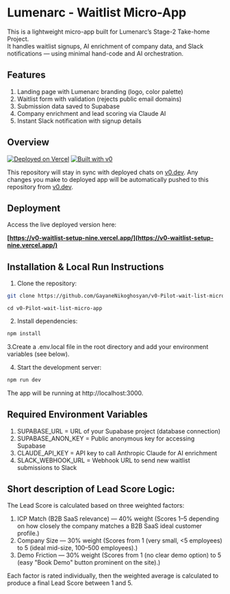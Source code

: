 # Lumenarc - Waitlist Micro-App

This is a lightweight micro-app built for Lumenarc’s Stage-2 Take-home Project.  
It handles waitlist signups, AI enrichment of company data, and Slack notifications — using minimal hand-code and AI orchestration.

## Features

1. Landing page with Lumenarc branding (logo, color palette)
2. Waitlist form with validation (rejects public email domains)
3. Submission data saved to Supabase
4. Company enrichment and lead scoring via Claude AI
5. Instant Slack notification with signup details

## Overview

[![Deployed on Vercel](https://img.shields.io/badge/Deployed%20on-Vercel-black?style=for-the-badge&logo=vercel)](https://vercel.com/gayanes-projects-4b052111/v0-waitlist-setup)
[![Built with v0](https://img.shields.io/badge/Built%20with-v0.dev-black?style=for-the-badge)](https://v0.dev/chat/projects/9GjnZC9spvZ)

This repository will stay in sync with deployed chats on [v0.dev](https://v0.dev).
Any changes you make to deployed app will be automatically pushed to this repository from [v0.dev](https://v0.dev).

## Deployment

Access the live deployed version here:

**[https://v0-waitlist-setup-nine.vercel.app/](https://v0-waitlist-setup-nine.vercel.app/)**


## Installation & Local Run Instructions

1. Clone the repository:

```bash
git clone https://github.com/GayaneNikoghosyan/v0-Pilot-wait-list-micro-app/.git
```
```
cd v0-Pilot-wait-list-micro-app
```

2. Install dependencies:

```bash
npm install
```

3.Create a .env.local file in the root directory and add your environment variables (see below).

4. Start the development server:

```bash
npm run dev
```

The app will be running at http://localhost:3000.


## Required Environment Variables

1. SUPABASE_URL = URL of your Supabase project (database connection)
2. SUPABASE_ANON_KEY =	Public anonymous key for accessing Supabase
3. CLAUDE_API_KEY = API key to call Anthropic Claude for AI enrichment
4. SLACK_WEBHOOK_URL	= Webhook URL to send new waitlist submissions to Slack


## Short description of Lead Score Logic:
The Lead Score is calculated based on three weighted factors:

1. ICP Match (B2B SaaS relevance) — 40% weight (Scores 1–5 depending on how closely the company matches a B2B SaaS ideal customer profile.) 
2. Company Size — 30% weight (Scores from 1 (very small, <5 employees) to 5 (ideal mid-size, 100–500 employees).)
3. Demo Friction — 30% weight (Scores from 1 (no clear demo option) to 5 (easy "Book Demo" button prominent on the site).)
   
Each factor is rated individually, then the weighted average is calculated to produce a final Lead Score between 1 and 5.
